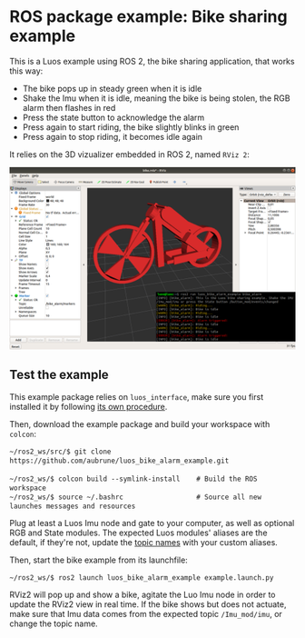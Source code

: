 # ROS package example: Bike sharing example

This is a Luos example using ROS 2, the bike sharing application, that works this way:

* The bike pops up in steady green when it is idle
* Shake the Imu when it is idle, meaning the bike is being stolen, the RGB alarm then flashes in red
* Press the state button to acknowledge the alarm
* Press again to start riding, the bike slightly blinks in green
* Press again to stop riding, it becomes idle again

It relies on the 3D vizualizer embedded in ROS 2, named `RViz 2`:

![Bike sharing example](https://raw.githubusercontent.com/aubrune/luos_bike_alarm_example/master/doc/img/rviz.png)

## Test the example

This example package relies on `luos_interface`, make sure you first installed it by following [its own procedure](../ros.md).

Then, download the example package and build your workspace with `colcon`:
```
~/ros2_ws/src/$ git clone https://github.com/aubrune/luos_bike_alarm_example.git

~/ros2_ws/$ colcon build --symlink-install    # Build the ROS workspace
~/ros2_ws/$ source ~/.bashrc                  # Source all new launches messages and resources
```

Plug at least a Luos Imu node and gate to your computer, as well as optional RGB and State modules. The expected Luos modules' aliases are the default, if they're not, update the [topic names](https://github.com/aubrune/luos_bike_alarm_example/blob/master/luos_bike_alarm_example/bike_alarm.py#L12-L15) with your custom aliases.

Then, start the bike example from its launchfile:
```
~/ros2_ws/$ ros2 launch luos_bike_alarm_example example.launch.py
```

RViz2 will pop up and show a bike, agitate the Luo Imu node in order to update the RViz2 view in real time. If the bike shows but does not actuate, make sure that Imu data comes from the expected topic `/Imu_mod/imu`, or change the topic name.
